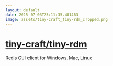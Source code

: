 ```yaml
---
layout: default
date: 2025-07-03T23:11:35.481463
image: assets/tiny-craft_tiny-rdm_cropped.png
---
```


# [tiny-craft/tiny-rdm](https://github.com/tiny-craft/tiny-rdm)

Redis GUI client for Windows, Mac, Linux
